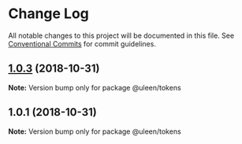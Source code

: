 # Change Log

All notable changes to this project will be documented in this file.
See [Conventional Commits](https://conventionalcommits.org) for commit guidelines.

## [1.0.3](https://github.com/uleen/lerna/compare/@uleen/tokens@1.0.1...@uleen/tokens@1.0.3) (2018-10-31)

**Note:** Version bump only for package @uleen/tokens





## 1.0.1 (2018-10-31)

**Note:** Version bump only for package @uleen/tokens
